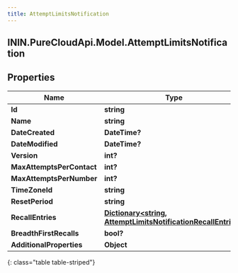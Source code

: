 ```yaml
---
title: AttemptLimitsNotification
---
```

## ININ.PureCloudApi.Model.AttemptLimitsNotification

## Properties

|Name | Type | Description | Notes|
|------------ | ------------- | ------------- | -------------|
| **Id** | **string** |  | [optional] |
| **Name** | **string** |  | [optional] |
| **DateCreated** | **DateTime?** |  | [optional] |
| **DateModified** | **DateTime?** |  | [optional] |
| **Version** | **int?** |  | [optional] |
| **MaxAttemptsPerContact** | **int?** |  | [optional] |
| **MaxAttemptsPerNumber** | **int?** |  | [optional] |
| **TimeZoneId** | **string** |  | [optional] |
| **ResetPeriod** | **string** |  | [optional] |
| **RecallEntries** | [**Dictionary&lt;string, AttemptLimitsNotificationRecallEntries&gt;**](AttemptLimitsNotificationRecallEntries.html) |  | [optional] |
| **BreadthFirstRecalls** | **bool?** |  | [optional] |
| **AdditionalProperties** | **Object** |  | [optional] |
{: class="table table-striped"}


